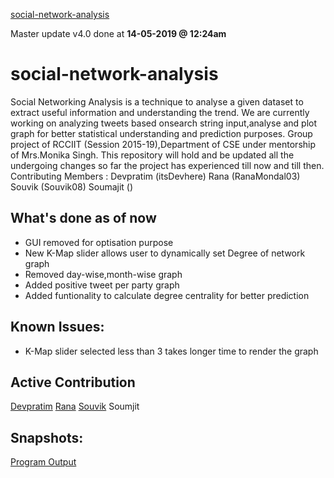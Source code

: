 [social-network-analysis](https://github.com/itsDevhere/social-network-analysis)

Master update v4.0 done at **14-05-2019 @  12:24am**
# social-network-analysis
Social Networking Analysis  is a technique to analyse a given dataset to extract useful information and understanding the trend.
We are currently working on analyzing tweets based onsearch string input,analyse and plot graph for better statistical understanding and prediction purposes.
Group project of RCCIIT (Session 2015-19),Department of CSE under mentorship of Mrs.Monika Singh.
This repository will hold and be updated all the undergoing changes so far the project has experienced till now and till then.
Contributing Members : 
 Devpratim (itsDevhere)
 Rana      (RanaMondal03)
 Souvik    (Souvik08)
 Soumajit  ()

## What's done as of now

 - GUI removed for optisation purpose
 - New K-Map slider allows user to dynamically set Degree of network graph
 - Removed day-wise,month-wise graph
 - Added positive tweet per party graph
 - Added funtionality to calculate degree centrality for better prediction

## Known Issues:

 - K-Map slider selected less than 3 takes longer time to render the graph
 
## Active Contribution

[Devpratim](https://github.com/itsDevhere "https://github.com/itsDevhere")
[Rana](https://github.com/RanaMondal03 "https://github.com/RanaMondal03")
[Souvik](https://github.com/Souvik08 "https://github.com/Souvik08")
Soumjit


## Snapshots:
[Program Output](https://imgur.com/a/fNTlOoS)

